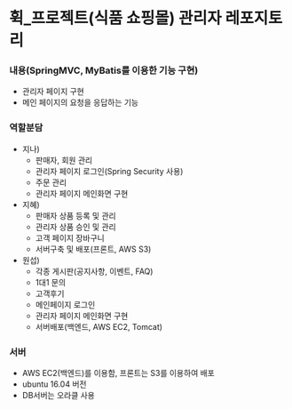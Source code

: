 # 휙_프로젝트(식품 쇼핑몰) 관리자 레포지토리

### 내용(SpringMVC, MyBatis를 이용한 기능 구현)
 - 관리자 페이지 구현
 - 메인 페이지의 요청을 응답하는 기능

### 역할분담
 - 지나)
   - 판매자, 회원 관리
   - 관리자 페이지 로그인(Spring Security 사용)
   - 주문 관리 
   - 관리자 페이지 메인화면 구현
 - 지혜)
   - 판매자 상품 등록 및 관리
   - 관리자 상품 승인 및 관리
   - 고객 페이지 장바구니
   - 서버구축 및 배포(프론트, AWS S3)
 - 원섭)
   - 각종 게시판(공지사항, 이벤트, FAQ)
   - 1대1 문의
   - 고객후기
   - 메인페이지 로그인
   - 관리자 페이지 메인화면 구현
   - 서버배포(백엔드, AWS EC2, Tomcat)
### 서버
 - AWS EC2(백엔드)를 이용함, 프론트는 S3를 이용하여 배포
 - ubuntu 16.04 버전
 - DB서버는 오라클 사용

